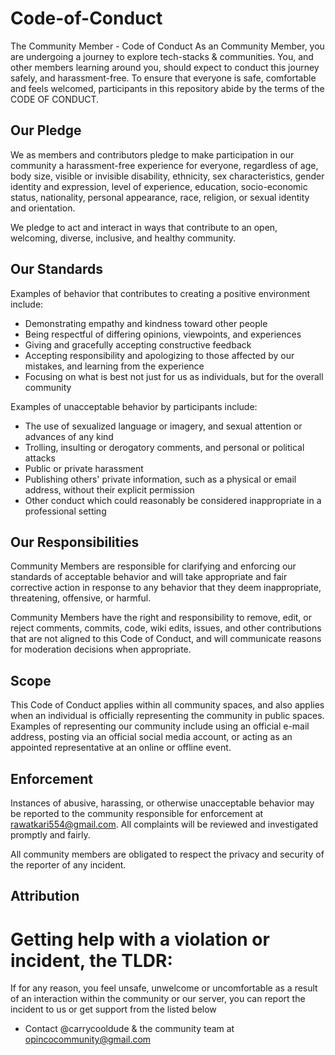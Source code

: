 # Code-of-Conduct
The Community Member - Code of Conduct
As an Community Member, you are undergoing a journey to explore tech-stacks & communities. You, and other members learning around you, should expect to conduct this journey safely, and harassment-free. To ensure that everyone is safe, comfortable and feels welcomed, participants in this repository abide by the terms of the CODE OF CONDUCT.
## Our Pledge

We as members and contributors pledge to make participation in our
community a harassment-free experience for everyone, regardless of age, body
size, visible or invisible disability, ethnicity, sex characteristics, gender
identity and expression, level of experience, education, socio-economic status,
nationality, personal appearance, race, religion, or sexual identity
and orientation.

We pledge to act and interact in ways that contribute to an open, welcoming,
diverse, inclusive, and healthy community.

## Our Standards

Examples of behavior that contributes to creating a positive environment
include:

* Demonstrating empathy and kindness toward other people
* Being respectful of differing opinions, viewpoints, and experiences
* Giving and gracefully accepting constructive feedback
* Accepting responsibility and apologizing to those affected by our mistakes,
  and learning from the experience
* Focusing on what is best not just for us as individuals, but for the
  overall community

Examples of unacceptable behavior by participants include:

* The use of sexualized language or imagery, and sexual attention or
  advances of any kind
* Trolling, insulting or derogatory comments, and personal or political attacks
* Public or private harassment
* Publishing others' private information, such as a physical or email
  address, without their explicit permission
* Other conduct which could reasonably be considered inappropriate in a
  professional setting

## Our Responsibilities

Community Members are responsible for clarifying and enforcing our standards of
acceptable behavior and will take appropriate and fair corrective action in
response to any behavior that they deem inappropriate, threatening, offensive,
or harmful.

Community Members have the right and responsibility to remove, edit, or reject
comments, commits, code, wiki edits, issues, and other contributions that are
not aligned to this Code of Conduct, and will communicate reasons for moderation
decisions when appropriate.

## Scope

This Code of Conduct applies within all community spaces, and also applies when
an individual is officially representing the community in public spaces.
Examples of representing our community include using an official e-mail address,
posting via an official social media account, or acting as an appointed
representative at an online or offline event.

## Enforcement

Instances of abusive, harassing, or otherwise unacceptable behavior may be
reported to the community responsible for enforcement at
rawatkari554@gmail.com.
All complaints will be reviewed and investigated promptly and fairly.

All community members are obligated to respect the privacy and security of the
reporter of any incident.
## Attribution



# Getting help with a violation or incident, the TLDR:

If for any reason, you feel unsafe, unwelcome or uncomfortable as a result of an interaction within the community or our server, you can report the incident to us or get support from the listed below

-   Contact @carrycooldude & the community team at opincocommunity@gmail.com
